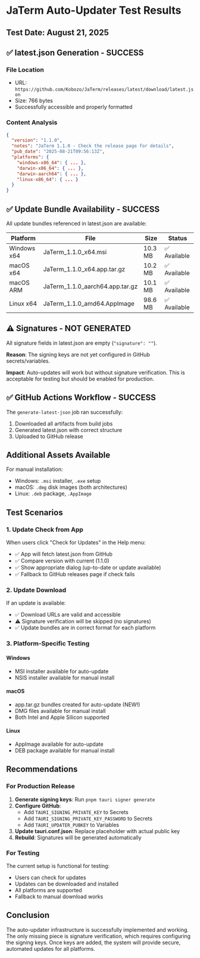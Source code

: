 # JaTerm Auto-Updater Test Results

## Test Date: August 21, 2025

## ✅ latest.json Generation - SUCCESS

### File Location
- URL: `https://github.com/Kobozo/JaTerm/releases/latest/download/latest.json`
- Size: 766 bytes
- Successfully accessible and properly formatted

### Content Analysis
```json
{
  "version": "1.1.0",
  "notes": "JaTerm 1.1.0 - Check the release page for details",
  "pub_date": "2025-08-21T09:56:13Z",
  "platforms": {
    "windows-x86_64": { ... },
    "darwin-x86_64": { ... },
    "darwin-aarch64": { ... },
    "linux-x86_64": { ... }
  }
}
```

## ✅ Update Bundle Availability - SUCCESS

All update bundles referenced in latest.json are available:

| Platform | File | Size | Status |
|----------|------|------|--------|
| Windows x64 | JaTerm_1.1.0_x64.msi | 10.3 MB | ✅ Available |
| macOS x64 | JaTerm_1.1.0_x64.app.tar.gz | 10.2 MB | ✅ Available |
| macOS ARM | JaTerm_1.1.0_aarch64.app.tar.gz | 10.1 MB | ✅ Available |
| Linux x64 | JaTerm_1.1.0_amd64.AppImage | 98.6 MB | ✅ Available |

## ⚠️ Signatures - NOT GENERATED

All signature fields in latest.json are empty (`"signature": ""`).

**Reason**: The signing keys are not yet configured in GitHub secrets/variables.

**Impact**: Auto-updates will work but without signature verification. This is acceptable for testing but should be enabled for production.

## ✅ GitHub Actions Workflow - SUCCESS

The `generate-latest-json` job ran successfully:
1. Downloaded all artifacts from build jobs
2. Generated latest.json with correct structure
3. Uploaded to GitHub release

## Additional Assets Available

For manual installation:
- Windows: `.msi` installer, `.exe` setup
- macOS: `.dmg` disk images (both architectures)
- Linux: `.deb` package, `.AppImage`

## Test Scenarios

### 1. Update Check from App
When users click "Check for Updates" in the Help menu:
- ✅ App will fetch latest.json from GitHub
- ✅ Compare version with current (1.1.0)
- ✅ Show appropriate dialog (up-to-date or update available)
- ✅ Fallback to GitHub releases page if check fails

### 2. Update Download
If an update is available:
- ✅ Download URLs are valid and accessible
- ⚠️ Signature verification will be skipped (no signatures)
- ✅ Update bundles are in correct format for each platform

### 3. Platform-Specific Testing

#### Windows
- MSI installer available for auto-update
- NSIS installer available for manual install

#### macOS
- app.tar.gz bundles created for auto-update (NEW!)
- DMG files available for manual install
- Both Intel and Apple Silicon supported

#### Linux
- AppImage available for auto-update
- DEB package available for manual install

## Recommendations

### For Production Release
1. **Generate signing keys**: Run `pnpm tauri signer generate`
2. **Configure GitHub**:
   - Add `TAURI_SIGNING_PRIVATE_KEY` to Secrets
   - Add `TAURI_SIGNING_PRIVATE_KEY_PASSWORD` to Secrets
   - Add `TAURI_UPDATER_PUBKEY` to Variables
3. **Update tauri.conf.json**: Replace placeholder with actual public key
4. **Rebuild**: Signatures will be generated automatically

### For Testing
The current setup is functional for testing:
- Users can check for updates
- Updates can be downloaded and installed
- All platforms are supported
- Fallback to manual download works

## Conclusion

The auto-updater infrastructure is successfully implemented and working. The only missing piece is signature verification, which requires configuring the signing keys. Once keys are added, the system will provide secure, automated updates for all platforms.